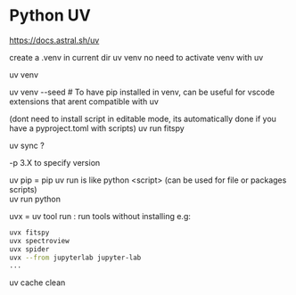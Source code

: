# Python UV

https://docs.astral.sh/uv

create a .venv in current dir uv venv no need to activate venv with uv

uv venv

uv venv --seed   # To have pip installed in venv, can be useful for vscode extensions that arent compatible with uv

(dont need to install script in editable mode, its automatically done if you have a pyproject.toml with scripts) uv run fitspy

uv sync ?

-p 3.X to specify version

uv pip = pip uv run is like python \<script> (can be used for file or packages scripts)\
uv run python

uvx = uv tool run : run tools without installing e.g:

```bash
uvx fitspy
uvx spectroview
uvx spider
uvx --from jupyterlab jupyter-lab
...
```

uv cache clean
